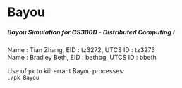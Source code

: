 # Bayou
##### Bayou Simulation for CS380D - Distributed Computing I

Name : Tian Zhang, EID : tz3272, UTCS ID : tz3273  
Name : Bradley Beth, EID : bethbg, UTCS ID : bbeth  

Use of ```pk``` to kill errant Bayou processes:  
     ```./pk Bayou```



